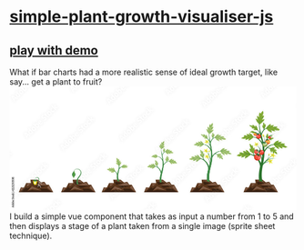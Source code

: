 # [simple-plant-growth-visualiser-js](https://zackakil.github.io/simple-plant-growth-visualiser-js/)
## [play with demo](https://zackakil.github.io/simple-plant-growth-visualiser-js/)
What if bar charts had a more realistic sense of ideal growth target, like say... get a plant to fruit?
![](plants.jpg)
I build a simple vue component that takes as input a number from 1 to 5 and then displays a stage of a plant taken from a single image (sprite sheet technique).
